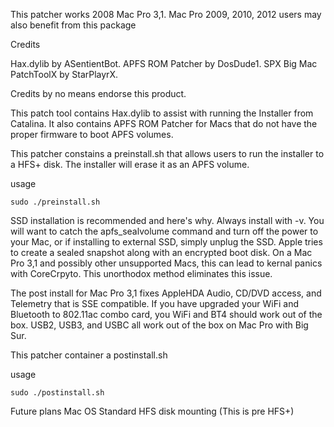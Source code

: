 This patcher works 2008 Mac Pro 3,1. Mac Pro 2009, 2010, 2012 users may also benefit from this package


Credits

Hax.dylib by ASentientBot.
APFS ROM Patcher by DosDude1.
SPX Big Mac PatchToolX by StarPlayrX.

Credits by no means endorse this product.

This patch tool contains Hax.dylib to assist with running the Installer from Catalina. It also contains APFS ROM Patcher for Macs that do not have the proper firmware to boot APFS volumes.



This patcher constains a preinstall.sh that allows users to run the installer to a HFS+ disk. The installer will erase it as an APFS volume.

usage

`sudo ./preinstall.sh`

SSD installation is recommended and here's why. Always install with -v. You will want to catch the apfs_sealvolume command and turn off the power to your Mac, or if installing to external SSD, simply unplug the SSD. Apple tries to create a sealed snapshot along with an encrypted boot disk. On a Mac Pro 3,1 and possibly other unsupported Macs, this can lead to kernal panics with CoreCrpyto. This unorthodox method eliminates this issue.



The post install for Mac Pro 3,1 fixes AppleHDA Audio, CD/DVD access, and Telemetry that is SSE compatible. If you have upgraded your WiFi and Bluetooth to 802.11ac combo card, you WiFi and BT4 should work out of the box. USB2, USB3, and USBC all work out of the box on Mac Pro with Big Sur.

This patcher container a postinstall.sh

usage

`sudo ./postinstall.sh`



Future plans
Mac OS Standard HFS disk mounting (This is pre HFS+)

